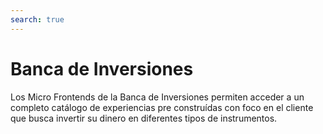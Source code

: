 ```yaml
---
search: true
---
```


# Banca de Inversiones

Los Micro Frontends de la Banca de Inversiones permiten acceder a un completo catálogo de experiencias pre construídas con foco en el cliente que busca invertir su dinero en diferentes tipos de instrumentos.
